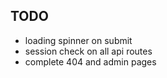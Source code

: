 ## TODO

- loading spinner on submit
- session check on all api routes
- complete 404 and admin pages